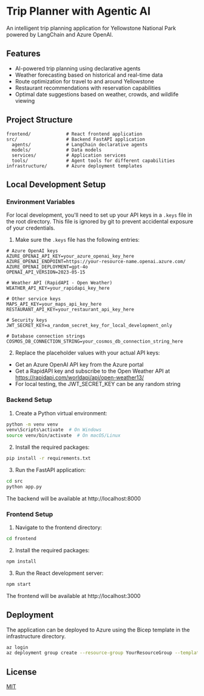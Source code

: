 # Trip Planner with Agentic AI

An intelligent trip planning application for Yellowstone National Park powered by LangChain and Azure OpenAI.

## Features

- AI-powered trip planning using declarative agents
- Weather forecasting based on historical and real-time data
- Route optimization for travel to and around Yellowstone
- Restaurant recommendations with reservation capabilities
- Optimal date suggestions based on weather, crowds, and wildlife viewing

## Project Structure

```
frontend/             # React frontend application
src/                  # Backend FastAPI application
  agents/             # LangChain declarative agents
  models/             # Data models
  services/           # Application services
  tools/              # Agent tools for different capabilities
infrastructure/       # Azure deployment templates
```

## Local Development Setup

### Environment Variables

For local development, you'll need to set up your API keys in a `.keys` file in the root directory. This file is ignored by git to prevent accidental exposure of your credentials.

1. Make sure the `.keys` file has the following entries:

```
# Azure OpenAI keys
AZURE_OPENAI_API_KEY=your_azure_openai_key_here
AZURE_OPENAI_ENDPOINT=https://your-resource-name.openai.azure.com/
AZURE_OPENAI_DEPLOYMENT=gpt-4o
OPENAI_API_VERSION=2023-05-15

# Weather API (RapidAPI - Open Weather)
WEATHER_API_KEY=your_rapidapi_key_here

# Other service keys
MAPS_API_KEY=your_maps_api_key_here
RESTAURANT_API_KEY=your_restaurant_api_key_here

# Security keys
JWT_SECRET_KEY=a_random_secret_key_for_local_development_only

# Database connection strings
COSMOS_DB_CONNECTION_STRING=your_cosmos_db_connection_string_here
```

2. Replace the placeholder values with your actual API keys:

- Get an Azure OpenAI API key from the Azure portal
- Get a RapidAPI key and subscribe to the Open Weather API at https://rapidapi.com/worldapi/api/open-weather13/
- For local testing, the JWT_SECRET_KEY can be any random string

### Backend Setup

1. Create a Python virtual environment:

```bash
python -m venv venv
venv\Scripts\activate  # On Windows
source venv/bin/activate  # On macOS/Linux
```

2. Install the required packages:

```bash
pip install -r requirements.txt
```

3. Run the FastAPI application:

```bash
cd src
python app.py
```

The backend will be available at http://localhost:8000

### Frontend Setup

1. Navigate to the frontend directory:

```bash
cd frontend
```

2. Install the required packages:

```bash
npm install
```

3. Run the React development server:

```bash
npm start
```

The frontend will be available at http://localhost:3000

## Deployment

The application can be deployed to Azure using the Bicep template in the infrastructure directory.

```bash
az login
az deployment group create --resource-group YourResourceGroup --template-file infrastructure/main.bicep
```

## License

[MIT](LICENSE)
